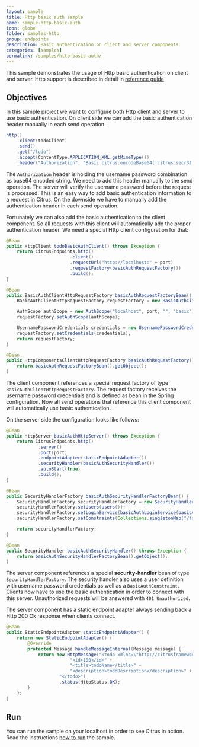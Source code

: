 ```yaml
---
layout: sample
title: Http basic auth sample
name: sample-http-basic-auth
icon: globe
folder: samples-http
group: endpoints
description: Basic authentication on client and server components
categories: [samples]
permalink: /samples/http-basic-auth/
---
```


This sample demonstrates the usage of Http basic authentication on client and server. Http support is described in detail in [reference guide][1]

Objectives
---------

In this sample project we want to configure both Http client and server to use basic authentication. On client side we can add the basic authentication header manually in each send operation.

```java
http()
    .client(todoClient)
    .send()
    .get("/todo")
    .accept(ContentType.APPLICATION_XML.getMimeType())
    .header("Authorization", "Basic citrus:encodeBase64('citrus:secr3t')");
```
        
The `Authorization` header is holding the username password combination as base64 encoded string. We need to add this header manually to the send operation. The server will verify the username password
before the request is processed. This is an easy way to add basic authentication information to a request in Citrus. On the downside we have to manually add the authentication header in each send operation.

Fortunately we can also add the basic authentication to the client component. So all requests with this client will automatically add the proper authentication header. We need a special Http client configuration for that:

```java
@Bean
public HttpClient todoBasicAuthClient() throws Exception {
    return CitrusEndpoints.http()
                        .client()
                        .requestUrl("http://localhost:" + port)
                        .requestFactory(basicAuthRequestFactory())
                        .build();
}

@Bean
public BasicAuthClientHttpRequestFactory basicAuthRequestFactoryBean() {
    BasicAuthClientHttpRequestFactory requestFactory = new BasicAuthClientHttpRequestFactory();

    AuthScope authScope = new AuthScope("localhost", port, "", "basic");
    requestFactory.setAuthScope(authScope);

    UsernamePasswordCredentials credentials = new UsernamePasswordCredentials("citrus", "secr3t");
    requestFactory.setCredentials(credentials);
    return requestFactory;
}

@Bean
public HttpComponentsClientHttpRequestFactory basicAuthRequestFactory() throws Exception {
    return basicAuthRequestFactoryBean().getObject();
}
```
    
The client component references a special request factory of type `BasicAuthClientHttpRequestFactory`. The request factory receives the username password credentials and is defined as bean in the
Spring configuration. Now all send operations that reference this client component will automatically use basic authentication. 
    
On the server side the configuration looks like follows:
        
```java
@Bean
public HttpServer basicAuthHttpServer() throws Exception {
    return CitrusEndpoints.http()
            .server()
            .port(port)
            .endpointAdapter(staticEndpointAdapter())
            .securityHandler(basicAuthSecurityHandler())
            .autoStart(true)
            .build();
}        

@Bean
public SecurityHandlerFactory basicAuthSecurityHandlerFactoryBean() {
    SecurityHandlerFactory securityHandlerFactory = new SecurityHandlerFactory();
    securityHandlerFactory.setUsers(users());
    securityHandlerFactory.setLoginService(basicAuthLoginService(basicAuthUserStore()));
    securityHandlerFactory.setConstraints(Collections.singletonMap("/todo/*", new BasicAuthConstraint(USER_ROLES)));

    return securityHandlerFactory;
}

@Bean
public SecurityHandler basicAuthSecurityHandler() throws Exception {
    return basicAuthSecurityHandlerFactoryBean().getObject();
}
```
        
The server component references a special **security-handler** bean of type `SecurityHandlerFactory`. The security handler also uses a user definition with username password credentials as well as a `BasicAuthConstraint`. 
Clients now have to use the basic authentication in order to connect with this server. Unauthorized requests will be answered with `401 Unauthorized`.
       
The server component has a static endpoint adapter always sending back a Http 200 Ok response when clients connect.

```java
@Bean
public StaticEndpointAdapter staticEndpointAdapter() {
    return new StaticEndpointAdapter() {
        @Override
        protected Message handleMessageInternal(Message message) {
            return new HttpMessage("<todo xmlns=\"http://citrusframework.org/samples/todolist\">" +
                        "<id>100</id>" +
                        "<title>todoName</title>" +
                        "<description>todoDescription</description>" +
                    "</todo>")
                    .status(HttpStatus.OK);
        }
    };
}
```
                
Run
---------

You can run the sample on your localhost in order to see Citrus in action. Read the instructions [how to run](/samples/run/) the sample.

 [1]: https://citrusframework.org/citrus/reference/html#http-rest
